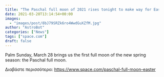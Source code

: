 ```yaml
---
title: "The Paschal full moon of 2021 rises tonight to make way for Easter"
date: 2021-03-28T13:14:54+00:00
images:
  - "images/post/8bJ79SRZk6ro4WwdGuXZfM.jpg"
author: "AstroBot"
categories: ["News"]
tags: ["space.com"]
draft: false
---
```


Palm Sunday, March 28 brings us the first full moon of the new spring season: the Paschal full moon. 

Διαβάστε περισσότερα: https://www.space.com/paschal-full-moon-easter
